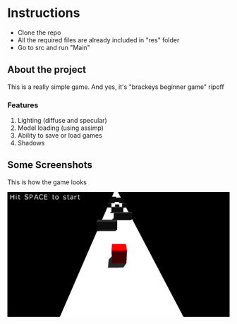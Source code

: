 # Instructions

- Clone the repo
- All the required files are already included in "res" folder
- Go to src and run "Main"

## About the project

This is a really simple game.
And yes, it's "brackeys beginner game" ripoff

### Features
1. Lighting (diffuse and specular)
2. Model loading (using assimp)
3. Ability to save or load games
4. Shadows

## Some Screenshots
This is how the game looks 
<p>
     <img src="res/screenshots/Demo1.png"/>
</p>
